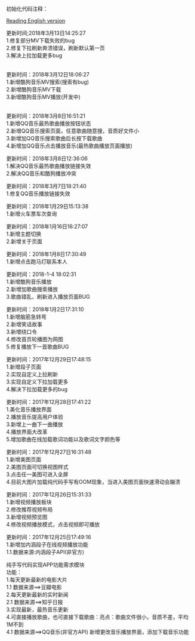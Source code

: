 初始化代码注释：<br />

[Reading English version](https://github.com/yhsh/QingFeiYang/blob/master/English%20Version.md) 

更新时间;2018年3月13日14:25:27<br/>
1.修复部分MV下载失败的bug<br/>
2.修复下拉刷新奔溃错误，刷新默认第一页<br/>
3.解决上拉加载更多bug<br/><br/>

更新时间：2018年3月12日18:06:27<br/>
1.新增酷狗音乐MV搜索(搜索有bug)<br/>
2.新增酷狗音乐MV下载<br/>
3.新增酷狗音乐MV播放(开发中)<br/><br/>

更新时间：2018年3月8日16:51:21<br/>
1.新增QQ音乐最热歌曲播放按钮状态<br/>
2.新增QQ音乐搜索页面，任意歌曲随意搜，音质好文件小<br/>
3.新增加QQ音乐搜索歌曲后长按下载歌曲<br/>
4.新增加QQ音乐点击播放音乐(最热歌曲播放页面播放)<br/>


更新时间：2018年3月8日12:36:06<br/>
1.解决QQ音乐最热歌曲播放链接失效<br/>
2.解决QQ音乐和酷狗播放冲突<br/>

更新时间：2018年3月7日18:21:40<br/>
1.修复QQ音乐播放链接失效<br/>

更新时间：2018年1月29日15:13:38<br/>
1.新增火车票车次查询<br/>

更新时间：2018年1月16日16:27:07<br/>
1.新增主题切换<br/>
2.新增关于页面<br/>


更新时间：2018年1月8日17:30:49<br/>
1.新增点击跑马灯联系本人<br/>


更新时间：2018-1-4 18:02:31<br/>
1.新增酷狗音乐播放<br/>
2.新增加歌曲搜索播放<br/>
3.歌曲错乱，刷新进入播放页面BUG<br/>


更新时间：2018年1月2日17:31:10<br/>
1.新增脑筋急转弯<br/>
2.新增笑话故事<br/>
3.新增绕口令<br/>
4.修改首页轮播图为网图<br/>
5.修复播放下一首歌曲BUG




更新时间：2017年12月29日17:48:15<br/>
1.新增段子页面<br/>
2.实现自定义上拉刷新<br/>
3.实现自定义下拉加载更多<br/>
4.解决下拉加载更多的bug<br/>



更新时间：2017年12月28日17:41:22<br/>
1.美化音乐播放界面<br/>
2.播放音乐提高用户体验<br/>
3.新增上一曲下一曲播放<br/>
4.播放界面大改革<br/>
5.增加歌曲在线加载歌词功能以及歌词文字颜色等<br/>



更新时间：2017年12月27日16:31:48<br/>
1.新增美图页面<br />
2.美图页面可切换视图样式<br />
3.点击任一美图可进入全屏<br />
4.目前大图片加载纯代码手写有OOM现象，当进入美图页面快速滑动会蹦溃<br />


更新时间：2017年12月26日15:31:33<br/>
1.新增视频播放板块<br />
2.修改推荐视频布局<br />
3.新增视频预览图<br />
4.修改视频播放模式，点击视频即可播放<br />




更新时间：2017年12月25日17:49:16<br />
1.新增加内涵段子在线视频播放功能<br />
1.1.数据来源:内涵段子API(非官方)

纯手写代码实现APP功能需求模块<br />
功能：<br />
1.每天更新最新的电影大片<br />
1.1 数据来源==>豆瓣电影<br />
2.每天更新最新的实时新闻<br />
2.1 数据来源==>知乎日报<br />
3.实现最新，最热音乐更新<br />
4.可直接播放歌曲，也可直接下载歌曲：亮点：歌曲文件很小，音质不差，平均1M不到<br />
4.1 数据来源==>QQ音乐(非官方API)
新增更改音乐播放界面，添加下载音乐功能<br />
